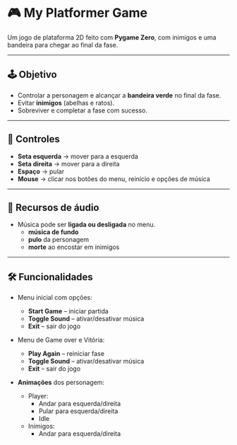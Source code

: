 # 🎮 My Platformer Game

Um jogo de plataforma 2D feito com **Pygame Zero**, com inimigos e uma bandeira para chegar ao final da fase.

---

## 🕹️ Objetivo

- Controlar a personagem e alcançar a **bandeira verde** no final da fase.
- Evitar **inimigos** (abelhas e ratos).
- Sobreviver e completar a fase com sucesso.

---

## 🎯 Controles

- **Seta esquerda** → mover para a esquerda  
- **Seta direita** → mover para a direita  
- **Espaço** → pular  
- **Mouse** → clicar nos botões do menu, reinício e opções de música

---

## 🎵 Recursos de áudio

- Música pode ser **ligada ou desligada** no menu.
  - **música de fundo**  
  - **pulo** da personagem
  - **morte** ao encostar em inimigos

---

## 🛠️ Funcionalidades

- Menu inicial com opções:
  - **Start Game** – iniciar partida
  - **Toggle Sound** – ativar/desativar música
  - **Exit** – sair do jogo
    
- Menu de Game over e Vitória:
  - **Play Again** – reiniciar fase
  - **Toggle Sound** – ativar/desativar música
  - **Exit** – sair do jogo
    
- **Animações** dos personagem:
  - Player:
     - Andar para esquerda/direita
     - Pular para esquerda/direita
     - Idle
  - Inimigos:
     - Andar para esquerda/direita